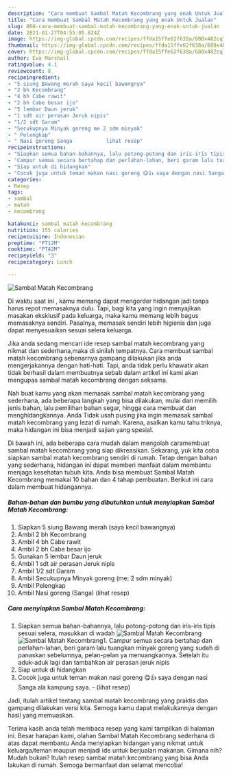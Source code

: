 ```yaml
---
description: "Cara membuat Sambal Matah Kecombrang yang enak Untuk Jualan"
title: "Cara membuat Sambal Matah Kecombrang yang enak Untuk Jualan"
slug: 860-cara-membuat-sambal-matah-kecombrang-yang-enak-untuk-jualan
date: 2021-01-27T04:55:05.624Z
image: https://img-global.cpcdn.com/recipes/ffda15ffe62f638a/680x482cq70/sambal-matah-kecombrang-foto-resep-utama.jpg
thumbnail: https://img-global.cpcdn.com/recipes/ffda15ffe62f638a/680x482cq70/sambal-matah-kecombrang-foto-resep-utama.jpg
cover: https://img-global.cpcdn.com/recipes/ffda15ffe62f638a/680x482cq70/sambal-matah-kecombrang-foto-resep-utama.jpg
author: Eva Marshall
ratingvalue: 4.1
reviewcount: 8
recipeingredient:
- "5 siung Bawang merah saya kecil bawangnya"
- "2 bh Kecombrang"
- "4 bh Cabe rawit"
- "2 bh Cabe besar ijo"
- "5 lembar Daun jeruk"
- "1 sdt air perasan Jeruk nipis"
- "1/2 sdt Garam"
- "Secukupnya Minyak goreng me 2 sdm minyak"
- " Pelengkap"
- " Nasi goreng Sanga           lihat resep"
recipeinstructions:
- "Siapkan semua bahan-bahannya, lalu potong-potong dan iris-iris tipis sesuai selera, masukkan di wadah"
- "Campur semua secara bertahap dan perlahan-lahan, beri garam lalu tuangkan minyak goreng yang sudah di panaskan sebelumnya, pelan-pelan ya menuangkannya. Setelah itu aduk-aduk lagi dan tambahkan air perasan jeruk nipis"
- "Siap untuk di hidangkan"
- "Cocok juga untuk teman makan nasi goreng 😋👍 saya dengan nasi Sanga ala kampung saya.           (lihat resep)"
categories:
- Resep
tags:
- sambal
- matah
- kecombrang

katakunci: sambal matah kecombrang 
nutrition: 155 calories
recipecuisine: Indonesian
preptime: "PT12M"
cooktime: "PT42M"
recipeyield: "3"
recipecategory: Lunch

---
```



![Sambal Matah Kecombrang](https://img-global.cpcdn.com/recipes/ffda15ffe62f638a/680x482cq70/sambal-matah-kecombrang-foto-resep-utama.jpg)

Di waktu  saat ini , kamu memang dapat mengorder hidangan jadi tanpa harus repot memasaknya dulu. Tapi, bagi kita yang ingin menyajikan masakan eksklusif pada keluarga, maka kamu memang lebih bagus memasaknya sendiri. Pasalnya, memasak sendiri lebih higienis dan juga dapat menyesuaikan sesuai selera keluarga.

Jika anda sedang mencari ide resep sambal matah kecombrang yang nikmat dan sederhana,maka di sinilah tempatnya. Cara membuat sambal matah kecombrang  sebenarnya gampang dilakukan jika anda mengerjakannya dengan hati-hati. Tapi, anda tidak perlu khawatir akan tidak berhasil dalam membuatnya 
sebab dalam artikel ini kami akan mengupas sambal matah kecombrang dengan seksama.  



Nah buat kamu yang akan memasak sambal matah kecombrang yang sederhana, ada beberapa langkah yang bisa dilakukan, mulai dari memilih jenis bahan, lalu pemilihan bahan segar, hingga cara membuat dan menghidangkannya. Anda Tidak usah pusing jika ingin memasak sambal matah kecombrang yang lezat di rumah. Karena, asalkan kamu  tahu triknya, maka hidangan ini bisa menjadi sajian yang spesial.

Di bawah ini, ada beberapa cara mudah dalam mengolah caramembuat sambal matah kecombrang yang siap dikreasikan. Sekarang, yuk kita coba siapkan sambal matah kecombrang sendiri di rumah. Tetap dengan bahan yang sederhana, hidangan ini dapat memberi manfaat dalam membantu menjaga kesehatan tubuh kita. Anda bisa membuat Sambal Matah Kecombrang memakai 10 bahan dan 4 tahap pembuatan. Berikut ini cara dalam membuat hidangannya.

<!--inarticleads1-->

##### Bahan-bahan dan bumbu yang dibutuhkan untuk menyiapkan Sambal Matah Kecombrang:

1. Siapkan 5 siung Bawang merah (saya kecil bawangnya)
1. Ambil 2 bh Kecombrang
1. Ambil 4 bh Cabe rawit
1. Ambil 2 bh Cabe besar ijo
1. Gunakan 5 lembar Daun jeruk
1. Ambil 1 sdt air perasan Jeruk nipis
1. Ambil 1/2 sdt Garam
1. Ambil Secukupnya Minyak goreng (me: 2 sdm minyak)
1. Ambil  Pelengkap
1. Ambil  Nasi goreng (Sanga)           (lihat resep)




<!--inarticleads2-->

##### Cara menyiapkan Sambal Matah Kecombrang:

1. Siapkan semua bahan-bahannya, lalu potong-potong dan iris-iris tipis sesuai selera, masukkan di wadah
<img src="https://img-global.cpcdn.com/steps/b2db1d2b6a18f257/160x128cq70/sambal-matah-kecombrang-langkah-memasak-1-foto.jpg" alt="Sambal Matah Kecombrang"><img src="https://img-global.cpcdn.com/steps/76337bd990102015/160x128cq70/sambal-matah-kecombrang-langkah-memasak-1-foto.jpg" alt="Sambal Matah Kecombrang">1. Campur semua secara bertahap dan perlahan-lahan, beri garam lalu tuangkan minyak goreng yang sudah di panaskan sebelumnya, pelan-pelan ya menuangkannya. Setelah itu aduk-aduk lagi dan tambahkan air perasan jeruk nipis
1. Siap untuk di hidangkan
1. Cocok juga untuk teman makan nasi goreng 😋👍 saya dengan nasi Sanga ala kampung saya. -           (lihat resep)




Jadi, itulah artikel tentang  sambal matah kecombrang  yang praktis dan gampang dilakukan versi kita. Semoga kamu dapat melakukannya dengan hasil yang memuaskan. 

Terima kasih anda telah membaca resep yang kami tampilkan di halaman ini. Besar harapan kami, olahan  Sambal Matah Kecombrang sederhana di atas dapat membantu Anda menyiapkan hidangan yang nikmat untuk keluarga/teman maupun menjadi ide untuk berjualan makanan. Gimana nih? Mudah bukan? Itulah resep sambal matah kecombrang yang bisa Anda lakukan di rumah. Semoga bermanfaat dan selamat mencoba!

